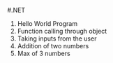 #.NET

1. Hello World Program
2. Function calling through object
3. Taking inputs from the user
4. Addition of two numbers
5. Max of 3 numbers